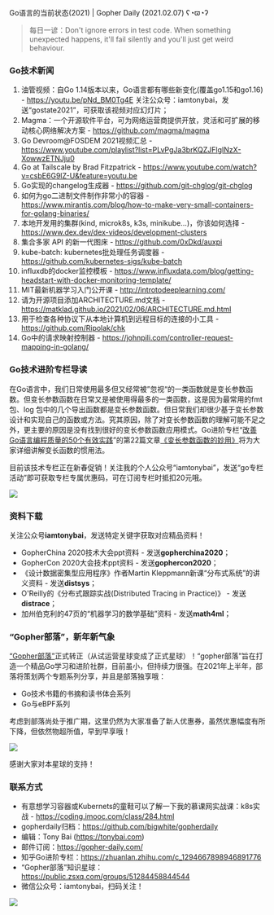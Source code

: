 Go语言的当前状态(2021) | Gopher Daily (2021.02.07) ʕ◔ϖ◔ʔ

>每日一谚：Don't ignore errors in test code. When something unexpected happens, it'll fail silently and you'll just get weird behaviour.

### Go技术新闻

1. 油管视频：自Go 1.14版本以来，Go语言都有哪些新变化(覆盖go1.15和go1.16) - https://youtu.be/pNd_BM0Tg4E 关注公众号：iamtonybai，发送“gostate2021”，可获取该视频对应幻灯片；
2. Magma：一个开源软件平台，可为网络运营商提供开放，灵活和可扩展的移动核心网络解决方案 - https://github.com/magma/magma
3. Go Devroom@FOSDEM 2021视频汇总 - https://www.youtube.com/playlist?list=PLvPgJa3brKQZJFlgINzX-XowwzETNJju0
4. Go at Tailscale by Brad Fitzpatrick - https://www.youtube.com/watch?v=csbE6G9lZ-U&feature=youtu.be
5. Go实现的changelog生成器 - https://github.com/git-chglog/git-chglog
6. 如何为go二进制文件制作非常小的容器 - https://www.mirantis.com/blog/how-to-make-very-small-containers-for-golang-binaries/
7. 本地开发用的集群(kind, microk8s, k3s, minikube...)，你该如何选择 - https://www.dex.dev/dex-videos/development-clusters
8. 集合多家 API 的新一代图床 - https://github.com/0xDkd/auxpi
9. kube-batch: kubernetes批处理任务调度器 - https://github.com/kubernetes-sigs/kube-batch
10. influxdb的docker监控模板 - https://www.influxdata.com/blog/getting-headstart-with-docker-monitoring-template/
11. MIT最新机器学习入门公开课 - http://introtodeeplearning.com/
12. 请为开源项目添加ARCHITECTURE.md文档 - https://matklad.github.io/2021/02/06/ARCHITECTURE.md.html
13. 用于检查各种协议下从本地计算机到远程目标的连接的小工具 - https://github.com/Ripolak/chk
14. Go中的请求映射控制器 - https://johnpili.com/controller-request-mapping-in-golang/


### Go技术进阶专栏导读


在Go语言中，我们日常使用最多但又经常被”忽视“的一类函数就是变长参数函数。但变长参数函数在日常又是被使用得最多的一类函数，这是因为最常用的fmt包、log 包中的几个导出函数都是变长参数函数。但日常我们却很少基于变长参数设计和实现自己的函数或方法。究其原因，除了对变长参数函数的理解可能不足之外，更主要的原因是没有找到很好的变长参数函数应用模式。Go进阶专栏“[改善Go语⾔编程质量的50个有效实践](https://mp.weixin.qq.com/s/RThCEQOdytQxwrMP7XRTRw)”的第22篇文章[《变长参数函数的妙用》](https://www.imooc.com/read/87/article/2424)将为大家详细讲解变长函数的惯用法。

目前该技术专栏正在新春促销！关注我的个人公众号“iamtonybai”，发送“go专栏活动”即可获取专栏专属优惠码，可在订阅专栏时抵扣20元哦。

![](http://image.tonybai.com/img/202011/go-column-pgo-with-qr-and-text.png)


### 资料下载

关注公众号**iamtonybai**，发送特定关键字获取对应精品资料！

* GopherChina 2020技术大会ppt资料 - 发送**gopherchina2020**；
* GopherCon 2020大会技术ppt资料 - 发送**gophercon2020**；
* 《设计数据密集型应用程序》作者Martin Kleppmann新课“分布式系统”的讲义资料 - 发送**distsys**；
* O'Reilly的《分布式跟踪实战(Distributed Tracing in Practice)》 - 发送**distrace**；
* 加州伯克利的47页的“机器学习的数学基础”资料 - 发送**math4ml**；

### “Gopher部落”，新年新气象

[“Gopher部落”](https://mp.weixin.qq.com/s/jUqAL7hf2GmMun64BJufEA)正式转正（从试运营星球变成了正式星球）！“gopher部落”旨在打造一个精品Go学习和进阶社群，目前虽小，但持续力很强。在2021年上半年，部落将策划两个专题系列分享，并且是部落独享哦：

* Go技术书籍的书摘和读书体会系列
* Go与eBPF系列

考虑到部落尚处于推广期，这里仍然为大家准备了新人优惠券，虽然优惠幅度有所下降，但依然物超所值，早到早享哦！

![](http://image.tonybai.com/img/202011/gopher-tribe-zsxq.png)

感谢大家对本星球的支持！

### 联系方式

* 有意想学习容器或Kubernets的童鞋可以了解一下我的慕课网实战课：k8s实战 - https://coding.imooc.com/class/284.html
* gopherdaily归档：https://github.com/bigwhite/gopherdaily
* 编辑：Tony Bai (https://tonybai.com)
* 邮件订阅：https://gopher-daily.com/
* 知乎Go进阶专栏：https://zhuanlan.zhihu.com/c_1294667898946891776
* “Gopher部落”知识星球：https://public.zsxq.com/groups/51284458844544
* 微信公众号：iamtonybai，扫码关注！

![](http://image.tonybai.com/img/202011/qrcode_for_iamtonybai.jpg)
